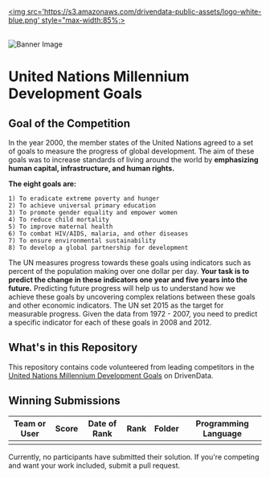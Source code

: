 [<img src='https://s3.amazonaws.com/drivendata-public-assets/logo-white-blue.png' style="max-width:85%;>](https://www.drivendata.org/)
<br><br>

![Banner Image](https://s3.amazonaws.com:443/drivendata/comp_images/1.jpg)

# United Nations Millennium Development Goals

## Goal of the Competition
In the year 2000, the member states of the United Nations agreed to a set of goals to measure the progress of global development. The aim of these goals was to increase standards of living around the world by **emphasizing human capital, infrastructure, and human rights.**

**The eight goals are:**

    1) To eradicate extreme poverty and hunger
    2) To achieve universal primary education
    3) To promote gender equality and empower women
    4) To reduce child mortality
    5) To improve maternal health
    6) To combat HIV/AIDS, malaria, and other diseases
    7) To ensure environmental sustainability
    8) To develop a global partnership for development

The UN measures progress towards these goals using indicators such as percent of the population making over one dollar per day. **Your task is to predict the change in these indicators one year and five years into the future.** Predicting future progress will help us to understand how we achieve these goals by uncovering complex relations between these goals and other economic indicators. The UN set 2015 as the target for measurable progress. Given the data from 1972 - 2007, you need to predict a specific indicator for each of these goals in 2008 and 2012.

## What's in this Repository
This repository contains code volunteered from leading competitors in the [United Nations Millennium Development Goals](https://www.drivendata.org/competitions/1/united-nations-millennium-development-goals/) on DrivenData.


## Winning Submissions

Team or User | Score | Date of Rank | Rank | Folder | Programming Language
--- | --- | --- | --- | --- | ---
  |  |  |  |  |

Currently, no participants have submitted their solution.  If you're competing and want your work included, submit a pull request.
